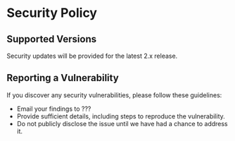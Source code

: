 # Security Policy

## Supported Versions

Security updates will be provided for the latest 2.x release.

## Reporting a Vulnerability

If you discover any security vulnerabilities, please follow these guidelines:

- Email your findings to ???
- Provide sufficient details, including steps to reproduce the vulnerability.
- Do not publicly disclose the issue until we have had a chance to address it.
